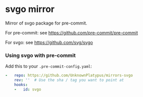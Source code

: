 svgo mirror
================

Mirror of svgo package for pre-commit.

For pre-commit: see <https://github.com/pre-commit/pre-commit>

For svgo: see <https://github.com/svg/svgo>

### Using svgo with pre-commit

Add this to your `.pre-commit-config.yaml`:

```yaml
-   repo: https://github.com/UnknownPlatypus/mirrors-svgo
    rev: ''  # Use the sha / tag you want to point at
    hooks:
    -   id: svgo
```
